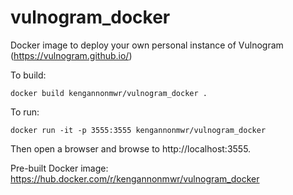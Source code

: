 # vulnogram_docker

Docker image to deploy your own personal instance of Vulnogram (https://vulnogram.github.io/)

To build:

`docker build kengannonmwr/vulnogram_docker .`

To run:

`docker run -it -p 3555:3555 kengannonmwr/vulnogram_docker`

Then open a browser and browse to http://localhost:3555.

Pre-built Docker image: https://hub.docker.com/r/kengannonmwr/vulnogram_docker
